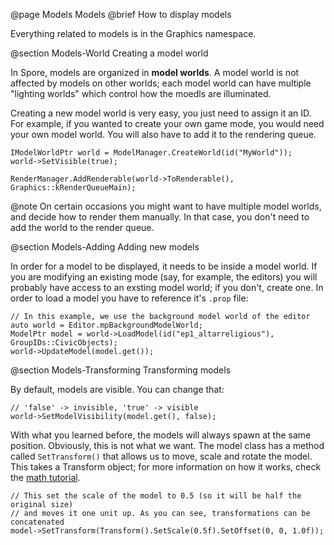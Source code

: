 @page Models Models
@brief How to display models

Everything related to models is in the Graphics namespace.

@section Models-World Creating a model world

In Spore, models are organized in **model worlds**. A model world is not affected by models on other worlds; each model world can have multiple "lighting worlds"
which control how the moedls are illuminated.

Creating a new model world is very easy, you just need to assign it an ID. For example, if you wanted to create your own game mode, you would need
your own model world. You will also have to add it to the rendering queue.

~~~~{.cpp}
IModelWorldPtr world = ModelManager.CreateWorld(id("MyWorld"));
world->SetVisible(true);

RenderManager.AddRenderable(world->ToRenderable(), Graphics::kRenderQueueMain);
~~~~

@note On certain occasions you might want to have multiple model worlds, and decide how to render them manually. In that case, you don't need to
add the world to the render queue.

@section Models-Adding Adding new models

In order for a model to be displayed, it needs to be inside a model world. If you are modifying an existing mode (say, for example, the editors) 
you will probably have access to an exsting model world; if you don't, create one. In order to load a model you have to reference it's `.prop` file:

~~~~{.cpp}
// In this example, we use the background model world of the editor
auto world = Editor.mpBackgroundModelWorld;
ModelPtr model = world->LoadModel(id("ep1_altarreligious"), GroupIDs::CivicObjects);
world->UpdateModel(model.get());
~~~~

@section Models-Transforming Transforming models

By default, models are visible. You can change that:

~~~~{.cpp}
// 'false' -> invisible, 'true' -> visible
world->SetModelVisibility(model.get(), false);
~~~~

With what you learned before, the models will always spawn at the same position. Obviously, this is not what we want. The model class
has a method called `SetTransform()` that allows us to move, scale and rotate the model. This takes a Transform object; for more information on how
it works, check the [math tutorial](_math.html).

~~~~{.cpp}
// This set the scale of the model to 0.5 (so it will be half the original size)
// and moves it one unit up. As you can see, transformations can be concatenated
model->SetTransform(Transform().SetScale(0.5f).SetOffset(0, 0, 1.0f));
~~~~
